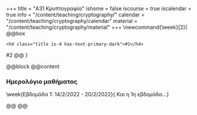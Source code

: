 +++
title = "Α31 Κρυπτογραφία"
ishome = false
iscourse = true
iscalendar = true
info = "/content/teaching/cryptography/"
calendar = "/content/teaching/cryptography/calendar"
material = "/content/teaching/cryptography/material"
+++
\newcommand{\week}[2]{
@@box
~~~ 
<h4 class="title is-4 has-text-primary-dark">#1</h4>
~~~ 
#2
@@
}

@@block
@@content

### Ημερολόγιο μαθήματος

\week{Εβδομάδα 1: 14/2/2022 - 20/2/2022}{
Και η 1η εβδομάδα...}

@@
@@
